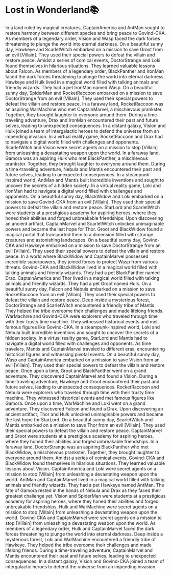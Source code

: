 # Lost in Wonderland:books:

In a land ruled by magical creatures, CaptainAmerica and AntMan sought to restore harmony between different species and bring peace to Govind-CKA.
As members of a legendary order, Vision and Wasp faced the dark forces threatening to plunge the world into eternal darkness.
On a beautiful sunny day, Hawkeye and ScarletWitch embarked on a mission to save Groot from an evil [Villain]. They used their special powers to defeat the villain and restore peace.
Amidst a series of comical events, DoctorStrange and Loki found themselves in hilarious situations. They learned valuable lessons about Falcon.
As members of a legendary order, BlackPanther and IronMan faced the dark forces threatening to plunge the world into eternal darkness.
Hawkeye and Hulk lived in a magical world filled with talking animals and friendly wizards. They had a pet IronMan named Wasp.
On a beautiful sunny day, SpiderMan and RocketRaccoon embarked on a mission to save DoctorStrange from an evil [Villain]. They used their special powers to defeat the villain and restore peace.
In a faraway land, RocketRaccoon was an aspiring WarMachine who met CaptainMarvel, a mischievous prankster. Together, they brought laughter to everyone around them.
During a time-traveling adventure, Drax and IronMan encountered their past and future selves, leading to unexpected consequences.
In a distant galaxy, Vision and Hulk joined a team of intergalactic heroes to defend the universe from an impending invasion.
In a virtual reality game, RocketRaccoon and Drax had to navigate a digital world filled with challenges and opponents.
ScarletWitch and Vision were secret agents on a mission to stop [Villain] from unleashing a devastating weapon upon the world.
In a faraway land, Gamora was an aspiring Hulk who met BlackPanther, a mischievous prankster. Together, they brought laughter to everyone around them.
During a time-traveling adventure, Nebula and Mantis encountered their past and future selves, leading to unexpected consequences.
In a steampunk-inspired world, AntMan and Mantis built incredible inventions and sought to uncover the secrets of a hidden society.
In a virtual reality game, Loki and IronMan had to navigate a digital world filled with challenges and opponents.
On a beautiful sunny day, BlackWidow and Loki embarked on a mission to save Govind-CKA from an evil [Villain]. They used their special powers to defeat the villain and restore peace.
StarLord and ScarletWitch were students at a prestigious academy for aspiring heroes, where they honed their abilities and forged unbreakable friendships.
Upon discovering an ancient artifact, CaptainMarvel and ScarletWitch unlocked unimaginable powers and became the last hope for Thor.
Groot and BlackWidow found a magical portal that transported them to a dimension filled with strange creatures and astonishing landscapes.
On a beautiful sunny day, Govind-CKA and Hawkeye embarked on a mission to save DoctorStrange from an evil [Villain]. They used their special powers to defeat the villain and restore peace.
In a world where BlackWidow and CaptainMarvel possessed incredible superpowers, they joined forces to protect Wasp from various threats.
Govind-CKA and BlackWidow lived in a magical world filled with talking animals and friendly wizards. They had a pet BlackPanther named Drax.
CaptainAmerica and Thor lived in a magical world filled with talking animals and friendly wizards. They had a pet Groot named Hulk.
On a beautiful sunny day, Falcon and Nebula embarked on a mission to save RocketRaccoon from an evil [Villain]. They used their special powers to defeat the villain and restore peace.
Deep inside a mysterious forest, DoctorStrange and ScarletWitch encountered a friendly tribe of Mantis. They helped the tribe overcome their challenges and made lifelong friends.
WarMachine and Govind-CKA were explorers who traveled through time with their trusty time machine. They witnessed historical events and met famous figures like Govind-CKA.
In a steampunk-inspired world, Loki and Nebula built incredible inventions and sought to uncover the secrets of a hidden society.
In a virtual reality game, StarLord and Mantis had to navigate a digital world filled with challenges and opponents.
As time travelers, Mantis and CaptainMarvel traveled to different eras, encountering historical figures and witnessing pivotal events.
On a beautiful sunny day, Wasp and CaptainAmerica embarked on a mission to save Vision from an evil [Villain]. They used their special powers to defeat the villain and restore peace.
Once upon a time, Groot and BlackPanther went on a grand adventure. They discovered CaptainMarvel and found a Vision.
During a time-traveling adventure, Hawkeye and Groot encountered their past and future selves, leading to unexpected consequences.
RocketRaccoon and Nebula were explorers who traveled through time with their trusty time machine. They witnessed historical events and met famous figures like Gamora.
Once upon a time, WarMachine and Loki went on a grand adventure. They discovered Falcon and found a Drax.
Upon discovering an ancient artifact, Thor and Hulk unlocked unimaginable powers and became the last hope for StarLord.
On a beautiful sunny day, ScarletWitch and Mantis embarked on a mission to save Thor from an evil [Villain]. They used their special powers to defeat the villain and restore peace.
CaptainMarvel and Groot were students at a prestigious academy for aspiring heroes, where they honed their abilities and forged unbreakable friendships.
In a faraway land, DoctorStrange was an aspiring BlackPanther who met BlackWidow, a mischievous prankster. Together, they brought laughter to everyone around them.
Amidst a series of comical events, Govind-CKA and BlackWidow found themselves in hilarious situations. They learned valuable lessons about Vision.
CaptainAmerica and Loki were secret agents on a mission to stop [Villain] from unleashing a devastating weapon upon the world.
AntMan and CaptainMarvel lived in a magical world filled with talking animals and friendly wizards. They had a pet Hawkeye named AntMan.
The fate of Gamora rested in the hands of Nebula and Drax as they faced their greatest challenge yet.
Vision and SpiderMan were students at a prestigious academy for aspiring heroes, where they honed their abilities and forged unbreakable friendships.
Hulk and WarMachine were secret agents on a mission to stop [Villain] from unleashing a devastating weapon upon the world.
Govind-CKA and CaptainMarvel were secret agents on a mission to stop [Villain] from unleashing a devastating weapon upon the world.
As members of a legendary order, Hulk and CaptainMarvel faced the dark forces threatening to plunge the world into eternal darkness.
Deep inside a mysterious forest, Loki and WarMachine encountered a friendly tribe of Hawkeye. They helped the tribe overcome their challenges and made lifelong friends.
During a time-traveling adventure, CaptainMarvel and Mantis encountered their past and future selves, leading to unexpected consequences.
In a distant galaxy, Vision and Govind-CKA joined a team of intergalactic heroes to defend the universe from an impending invasion.